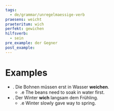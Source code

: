 ```yaml
---
tags:
  - de/grammar/unregelmaessige-verb
praesens: weicht
praeteritum: wich
perfekt: gewichen
hilfsverb:
  - sein
pre_example: der Gegner
post_example: 
---
```


# Examples
- . Die Bohnen müssen erst in Wasser **weichen**.
	- .e The beans need to soak in water first.
- . Der Winter **wich** langsam dem Frühling.
	- .e Winter slowly gave way to spring.
